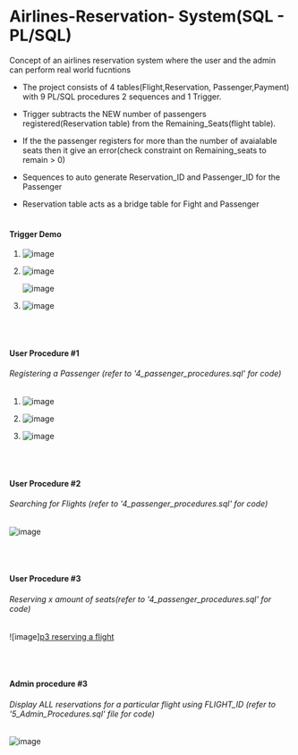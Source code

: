 # Airlines-Reservation- System(SQL - PL/SQL)
Concept of an airlines reservation system where the user and the admin can perform real world fucntions

* The project consists of 4 tables(Flight,Reservation, Passenger,Payment) with 9 PL/SQL procedures 2 sequences and 1 Trigger. 

* Trigger subtracts the NEW number of passengers registered(Reservation table) from the Remaining_Seats(flight table). 
* If the the passenger registers for more than the number of avaialable seats then it give an error(check constraint on Remaining_seats to remain > 0)
* Sequences to auto generate Reservation_ID and Passenger_ID for the Passenger
* Reservation table acts as a bridge table for Fight and Passenger
<br /><br />
#### Trigger Demo
1) ![image](https://user-images.githubusercontent.com/52587103/60775991-9ee94f00-a0f6-11e9-8559-b63b9c9042c9.png)

2) ![image](https://user-images.githubusercontent.com/52587103/60775992-a3ae0300-a0f6-11e9-958a-6743d5fd43d8.png)

   ![image](https://user-images.githubusercontent.com/52587103/60775994-a6a8f380-a0f6-11e9-8fd0-2794e94db96c.png)

3) ![image](https://user-images.githubusercontent.com/52587103/60775999-ac9ed480-a0f6-11e9-809e-c9814aa838a4.png)


<br /><br />

#### User Procedure #1
###### Registering a Passenger (refer to '4_passenger_procedures.sql' for code)


1) ![image](https://user-images.githubusercontent.com/52587103/60776001-af99c500-a0f6-11e9-8150-4107c8afabf6.png)

2) ![image](https://user-images.githubusercontent.com/52587103/60776006-b1fc1f00-a0f6-11e9-8640-0a6f887e44d9.png)

3) ![image](https://user-images.githubusercontent.com/52587103/60776007-b45e7900-a0f6-11e9-98ce-f666f28a20c6.png)


<br /><br />

#### User Procedure #2 
###### Searching for Flights (refer to '4_passenger_procedures.sql' for code)

![image](https://user-images.githubusercontent.com/52587103/75728698-a9281100-5cb6-11ea-9672-435c0f291861.png)


<br /><br />


#### User Procedure #3
###### Reserving x amount of seats(refer to '4_passenger_procedures.sql' for code)

![image][p3 reserving a flight](https://user-images.githubusercontent.com/52587103/75730688-95cb7480-5cbb-11ea-98c8-af8eeef02018.png)


<br /><br />


#### Admin procedure #3
###### Display ALL reservations for a particular flight using FLIGHT_ID (refer to '5_Admin_Procedures.sql' file for code)


![image](https://user-images.githubusercontent.com/52587103/60776011-b7596980-a0f6-11e9-98d9-7c928a811ccc.png)




